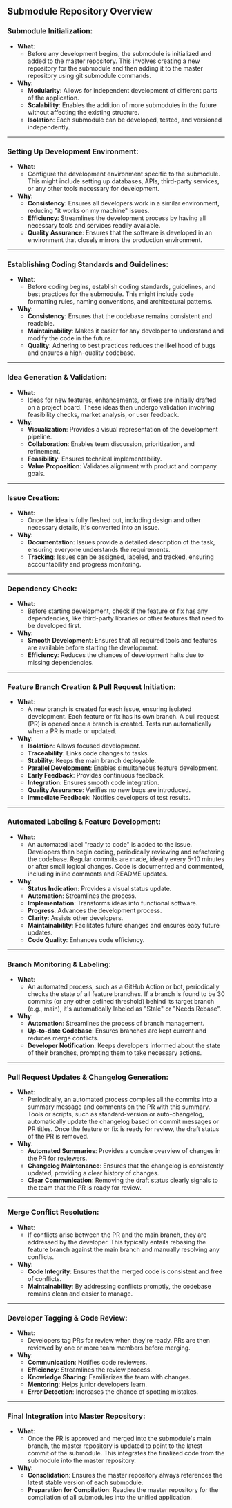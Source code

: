 ## Submodule Repository Overview

### **Submodule Initialization**:

- **What**:
  - Before any development begins, the submodule is initialized and added to the
    master repository. This involves creating a new repository for the submodule
    and then adding it to the master repository using git submodule commands.
- **Why**:
  - **Modularity**: Allows for independent development of different parts of the
    application.
  - **Scalability**: Enables the addition of more submodules in the future
    without affecting the existing structure.
  - **Isolation**: Each submodule can be developed, tested, and versioned
    independently.

---

### **Setting Up Development Environment**:

- **What**:
  - Configure the development environment specific to the submodule. This might
    include setting up databases, APIs, third-party services, or any other tools
    necessary for development.
- **Why**:
  - **Consistency**: Ensures all developers work in a similar environment,
    reducing "it works on my machine" issues.
  - **Efficiency**: Streamlines the development process by having all necessary
    tools and services readily available.
  - **Quality Assurance**: Ensures that the software is developed in an
    environment that closely mirrors the production environment.

---

### **Establishing Coding Standards and Guidelines**:

- **What**:
  - Before coding begins, establish coding standards, guidelines, and best
    practices for the submodule. This might include code formatting rules,
    naming conventions, and architectural patterns.
- **Why**:
  - **Consistency**: Ensures that the codebase remains consistent and readable.
  - **Maintainability**: Makes it easier for any developer to understand and
    modify the code in the future.
  - **Quality**: Adhering to best practices reduces the likelihood of bugs and
    ensures a high-quality codebase.

---

### **Idea Generation & Validation**:

- **What**:
  - Ideas for new features, enhancements, or fixes are initially drafted on a
    project board. These ideas then undergo validation involving feasibility
    checks, market analysis, or user feedback.
- **Why**:
  - **Visualization**: Provides a visual representation of the development
    pipeline.
  - **Collaboration**: Enables team discussion, prioritization, and refinement.
  - **Feasibility**: Ensures technical implementability.
  - **Value Proposition**: Validates alignment with product and company goals.

---

### **Issue Creation**:

- **What**:
  - Once the idea is fully fleshed out, including design and other necessary
    details, it's converted into an issue.
- **Why**:
  - **Documentation**: Issues provide a detailed description of the task,
    ensuring everyone understands the requirements.
  - **Tracking**: Issues can be assigned, labeled, and tracked, ensuring
    accountability and progress monitoring.

---

### **Dependency Check**:

- **What**:
  - Before starting development, check if the feature or fix has any
    dependencies, like third-party libraries or other features that need to be
    developed first.
- **Why**:
  - **Smooth Development**: Ensures that all required tools and features are
    available before starting the development.
  - **Efficiency**: Reduces the chances of development halts due to missing
    dependencies.

---

### **Feature Branch Creation & Pull Request Initiation**:

- **What**:
  - A new branch is created for each issue, ensuring isolated development. Each
    feature or fix has its own branch. A pull request (PR) is opened once a
    branch is created. Tests run automatically when a PR is made or updated.
- **Why**:
  - **Isolation**: Allows focused development.
  - **Traceability**: Links code changes to tasks.
  - **Stability**: Keeps the main branch deployable.
  - **Parallel Development**: Enables simultaneous feature development.
  - **Early Feedback**: Provides continuous feedback.
  - **Integration**: Ensures smooth code integration.
  - **Quality Assurance**: Verifies no new bugs are introduced.
  - **Immediate Feedback**: Notifies developers of test results.

---

### **Automated Labeling & Feature Development**:

- **What**:
  - An automated label "ready to code" is added to the issue. Developers then
    begin coding, periodically reviewing and refactoring the codebase. Regular
    commits are made, ideally every 5-10 minutes or after small logical changes.
    Code is documented and commented, including inline comments and README
    updates.
- **Why**:
  - **Status Indication**: Provides a visual status update.
  - **Automation**: Streamlines the process.
  - **Implementation**: Transforms ideas into functional software.
  - **Progress**: Advances the development process.
  - **Clarity**: Assists other developers.
  - **Maintainability**: Facilitates future changes and ensures easy future
    updates.
  - **Code Quality**: Enhances code efficiency.

---

### **Branch Monitoring & Labeling**:

- **What**:
  - An automated process, such as a GitHub Action or bot, periodically checks
    the state of all feature branches. If a branch is found to be 30 commits (or
    any other defined threshold) behind its target branch (e.g., main), it's
    automatically labeled as "Stale" or "Needs Rebase".
- **Why**:
  - **Automation**: Streamlines the process of branch management.
  - **Up-to-date Codebase**: Ensures branches are kept current and reduces merge
    conflicts.
  - **Developer Notification**: Keeps developers informed about the state of
    their branches, prompting them to take necessary actions.

---

### **Pull Request Updates & Changelog Generation**:

- **What**:
  - Periodically, an automated process compiles all the commits into a summary
    message and comments on the PR with this summary. Tools or scripts, such as
    standard-version or auto-changelog, automatically update the changelog based
    on commit messages or PR titles. Once the feature or fix is ready for
    review, the draft status of the PR is removed.
- **Why**:
  - **Automated Summaries**: Provides a concise overview of changes in the PR
    for reviewers.
  - **Changelog Maintenance**: Ensures that the changelog is consistently
    updated, providing a clear history of changes.
  - **Clear Communication**: Removing the draft status clearly signals to the
    team that the PR is ready for review.

---

### **Merge Conflict Resolution**:

- **What**:
  - If conflicts arise between the PR and the main branch, they are addressed by
    the developer. This typically entails rebasing the feature branch against
    the main branch and manually resolving any conflicts.
- **Why**:
  - **Code Integrity**: Ensures that the merged code is consistent and free of
    conflicts.
  - **Maintainability**: By addressing conflicts promptly, the codebase remains
    clean and easier to manage.

---

### **Developer Tagging & Code Review**:

- **What**:
  - Developers tag PRs for review when they're ready. PRs are then reviewed by
    one or more team members before merging.
- **Why**:
  - **Communication**: Notifies code reviewers.
  - **Efficiency**: Streamlines the review process.
  - **Knowledge Sharing**: Familiarizes the team with changes.
  - **Mentoring**: Helps junior developers learn.
  - **Error Detection**: Increases the chance of spotting mistakes.

---

### **Final Integration into Master Repository**:

- **What**:
  - Once the PR is approved and merged into the submodule's main branch, the
    master repository is updated to point to the latest commit of the submodule.
    This integrates the finalized code from the submodule into the master
    repository.
- **Why**:
  - **Consolidation**: Ensures the master repository always references the
    latest stable version of each submodule.
  - **Preparation for Compilation**: Readies the master repository for the
    compilation of all submodules into the unified application.
